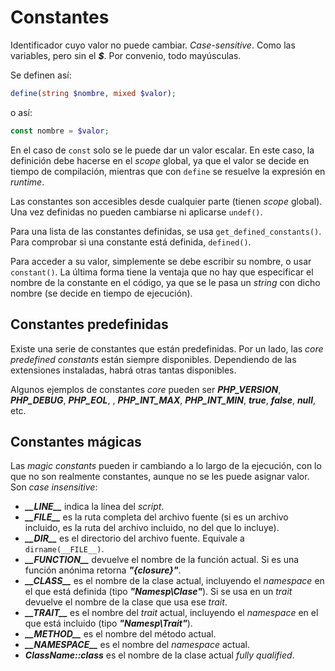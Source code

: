 # Constantes

Identificador cuyo valor no puede cambiar. *Case-sensitive*. Como las variables, pero sin el ***$***. Por convenio, todo mayúsculas.

Se definen así:

```php
define(string $nombre, mixed $valor);
```

o así:

```php
const nombre = $valor;
```

En el caso de `const` solo se le puede dar un valor escalar. En este caso, la definición debe hacerse en el *scope* global, ya que el valor se decide en tiempo de compilación, mientras que con `define` se resuelve la expresión en *runtime*.

Las constantes son accesibles desde cualquier parte (tienen *scope* global). Una vez definidas no pueden cambiarse ni aplicarse `undef()`.

Para una lista de las constantes definidas, se usa `get_defined_constants()`. Para comprobar si una constante está definida, `defined()`.

Para acceder a su valor, simplemente se debe escribir su nombre, o usar `constant()`. La última forma tiene la ventaja que no hay que especificar el nombre de la constante en el código, ya que se le pasa un *string* con dicho nombre (se decide en tiempo de ejecución).

## Constantes predefinidas

Existe una serie de constantes que están predefinidas. Por un lado, las *core predefined constants* están siempre disponibles. Dependiendo de las extensiones instaladas, habrá otras tantas disponibles.

Algunos ejemplos de constantes *core* pueden ser ***PHP_VERSION***, ***PHP_DEBUG***, ***PHP_EOL***, , ***PHP_INT_MAX***, ***PHP_INT_MIN***, ***true***, ***false***, ***null***, etc.

## Constantes mágicas

Las *magic constants* pueden ir cambiando a lo largo de la ejecución, con lo que no son realmente constantes, aunque no se les puede asignar valor. Son *case insensitive*:

- ***\_\_LINE__*** indica la línea del *script*.
- ***\_\_FILE__*** es la ruta completa del archivo fuente (si es un archivo incluido, es la ruta del archivo incluido, no del que lo incluye).
- ***\_\_DIR__*** es el directorio del archivo fuente. Equivale a `dirname(__FILE__)`.
- ***\_\_FUNCTION__*** devuelve el nombre de la función actual. Si es una función anónima retorna ***\"{closure}\"***.
- ***\_\_CLASS__*** es el nombre de la clase actual, incluyendo el *namespace* en el que está definida (tipo ***\"Namesp\\Clase\"***). Si se usa en un *trait* devuelve el nombre de la clase que usa ese *trait*.
- ***\_\_TRAIT__*** es el nombre del *trait* actual, incluyendo el *namespace* en el que está incluido (tipo ***\"Namesp\\Trait\"***).
- ***\_\_METHOD__*** es el nombre del método actual.
- ***\_\_NAMESPACE__*** es el nombre del *namespace* actual.
- ***ClassName::class*** es el nombre de la clase actual *fully qualified*.
